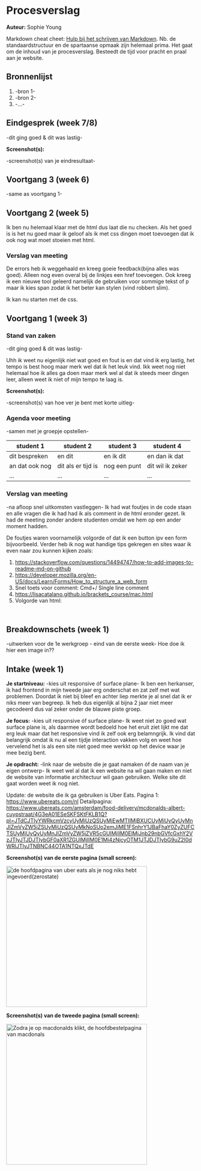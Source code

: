 # Procesverslag
**Auteur:** Sophie Young

Markdown cheat cheet: [Hulp bij het schrijven van Markdown](https://github.com/adam-p/markdown-here/wiki/Markdown-Cheatsheet). Nb. de standaardstructuur en de spartaanse opmaak zijn helemaal prima. Het gaat om de inhoud van je procesverslag. Besteedt de tijd voor pracht en praal aan je website.



## Bronnenlijst
1. -bron 1-
2. -bron 2-
3. -...-



## Eindgesprek (week 7/8)

-dit ging goed & dit was lastig-

**Screenshot(s):**

-screenshot(s) van je eindresultaat-



## Voortgang 3 (week 6)

-same as voortgang 1-



## Voortgang 2 (week 5)
Ik ben nu helemaal klaar met de html dus laat die nu checken. Als het goed is is het nu goed maar ik geloof als ik met css dingen moet toevoegen dat ik ook nog wat moet stoeien met html.

### Verslag van meeting
De errors heb ik weggehaald en kreeg goeie feedback(bijna alles was goed). Alleen nog even overal bij de linkjes een  href toevoegen. Ook kreeg ik een nieuwe tool geleerd namelijk de <span> gebruiken voor sommige tekst of p maar ik kies span zodat ik het beter kan stylen (vind robbert slim).
	
Ik kan nu starten met de css.


## Voortgang 1 (week 3)

### Stand van zaken

-dit ging goed & dit was lastig-

Uhh ik weet nu eigenlijk niet wat goed en fout is en dat vind ik erg lastig, het tempo is best hoog maar merk wel dat ik het leuk vind. Ikk weet nog niet helemaal hoe ik alles ga doen maar merk wel al dat ik steeds meer dingen leer, alleen weet ik niet of mijn tempo te laag is.

**Screenshot(s):**

-screenshot(s) van hoe ver je bent met korte uitleg-

### Agenda voor meeting

-samen met je groepje opstellen-

| student 1      | student 2          | student 3    | student 4        |
| ---            | ---                | ---          | ---              |
| dit bespreken  | en dit             | en ik dit    | en dan ik dat    |
| an dat ook nog | dit als er tijd is | nog een punt | dit wil ik zeker |
| ...            | ...                | ...          | ...              |

### Verslag van meeting

-na afloop snel uitkomsten vastleggen-
Ik had wat foutjes in de code staan en alle vragen die ik had had ik als comment in de html eronder gezet. Ik had de meeting zonder andere studenten omdat we hem op een ander moment hadden.

De foutjes waren voornamelijk volgorde of dat ik een button ipv een form bijvoorbeeld. Verder heb ik nog wat handige tips gekregen en sites waar ik even naar zou kunnen kijken zoals:
1. https://stackoverflow.com/questions/14494747/how-to-add-images-to-readme-md-on-github
2. https://developer.mozilla.org/en-US/docs/Learn/Forms/How_to_structure_a_web_form
3. Snel toets voor comment: Cmd+/ Single line comment
4. https://lisacatalano.github.io/brackets_course/mac.html
5. Volgorde van html:
   <html>
  <head>
  </head>
  <body>
    <header>
    </header>
    <main>
    </main>
    <footer>
    </footer>
  </body>
</html>



## Breakdownschets (week 1)

-uitwerken voor de 1e werkgroep - eind van de eerste week-
Hoe doe ik hier een image in??


## Intake (week 1)

**Je startniveau:** -kies uit responsive óf surface plane-
Ik ben een herkanser, ik had frontend in mijn tweede jaar erg onderschat en zat zelf met wat problemen. Doordat ik niet bij bleef en achter liep merkte je al snel dat ik er niks meer van begreep. Ik heb dus eigenlijk al bijna 2 jaar niet meer gecodeerd dus val zeker onder de blauwe piste groep.

**Je focus:** -kies uit responsive óf surface plane-
Ik weet niet zo goed wat surface plane is, als daarmee wordt bedoeld hoe het eruit ziet lijkt me dat erg leuk maar dat het responsive vind ik zelf ook erg belamngrijk. Ik vind dat belangrijk omdat ik nu al een tijdje interaction vakken volg en weet hoe vervelend het is als een site niet goed mee werkkt op het device waar je mee bezig bent.

**Je opdracht:** -link naar de website die je gaat namaken óf de naam van je eigen ontwerp-
Ik weet wel al dat ik een website na wil gaan maken en niet de website van informatie architectuur wil gaan gebruiken. Welke site dit gaat worden weet ik nog niet.

Update: de website die ik ga gebruiken is Uber Eats.
Pagina 1: https://www.ubereats.com/nl
Detailpagina: https://www.ubereats.com/amsterdam/food-delivery/mcdonalds-albert-cuypstraat/4G3eA01ESeSKFSKtFKLB1Q?pl=JTdCJTIyYWRkcmVzcyUyMiUzQSUyMjEwMTIlMjBXUCUyMiUyQyUyMnJlZmVyZW5jZSUyMiUzQSUyMkNoSUo2emJiME1FSnhrY1JBaFhaY0ZyZUFCTSUyMiUyQyUyMnJlZmVyZW5jZVR5cGUlMjIlM0ElMjJnb29nbGVfcGxhY2VzJTIyJTJDJTIybGF0aXR1ZGUlMjIlM0E1Mi4zNjcyOTM1JTJDJTIybG9uZ2l0dWRlJTIyJTNBNC44OTA1NTQxJTdE

**Screenshot(s) van de eerste pagina (small screen):**

<img src="images/Pagina1.png" width="375px" alt="de hoofdpagina van uber eats als je nog niks hebt ingevoerd(zerostate)">

**Screenshot(s) van de tweede pagina (small screen):**

<img src="images/detailpagina.png" width="375px" alt="Zodra je op macdonalds klikt, de hoofdbestelpagina van macdonals">
